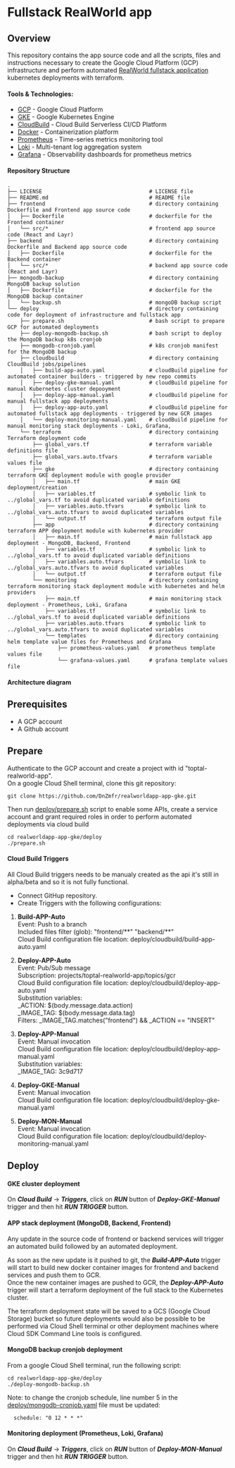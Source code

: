 # Fullstack RealWorld app

## Overview

This repository contains the app source code and all the scripts, files and instructions necessary to create the Google Cloud Platform (GCP) infrastructure and perform automated [RealWorld fullstack application](https://github.com/layrjs/react-layr-realworld-example-app) kubernetes deployments with terraform. 

#### Tools & Technologies:
* [GCP](https://cloud.google.com/) - Google Cloud Platform
* [GKE](https://cloud.google.com/kubernetes-engine/) - Google Kubernetes Engine
* [CloudBuild](https://cloud.google.com/build) - Cloud Build Serverless CI/CD Platform
* [Docker](https://www.docker.com/) - Containerization platform
* [Prometheus](https://prometheus.io/) - Time-series metrics monitoring tool
* [Loki](https://grafana.com/oss/loki/) - Multi-tenant log aggregation system
* [Grafana](https://grafana.com/) - Observability dashboards for prometheus metrics

#### Repository Structure

```
.
├── LICENSE                                  # LICENSE file
├── README.md                                # README file
├── frontend                                 # directory containing Dockerfile and Frontend app source code 
│   ├── Dockerfile                           # dockerfile for the Frontend container
│   └── src/*                                # frontend app source code (React and Layr)
├── backend                                  # directory containing Dockerfile and Backend app source code 
│   ├── Dockerfile                           # dockerfile for the Backend container
│   └── src/*                                # backend app source code (React and Layr)
├── mongodb-backup                           # directory containing MongoDB backup solution
│   ├── Dockerfile                           # dockerfile for the MongoDB backup container
│   └── backup.sh                            # mongoDB backup script
└── deploy                                   # directory containing code for deployment of infrastructure and fullstack app
    ├── prepare.sh                           # bash script to prepare GCP for automated deployments
    ├── deploy-mongodb-backup.sh             # bash script to deploy the MongoDB backup k8s cronjob
    ├── mongodb-cronjob.yaml                 # k8s cronjob manifest for the MongoDB backup
    ├── cloudbuild                           # directory containing CloudBuild jobs/pipelines
    │   ├── build-app-auto.yaml              # cloudBuild pipeline for automated container builders - triggered by new repo commits
    │   ├── deploy-gke-manual.yaml           # cloudBuild pipeline for manual Kubernetes cluster depooyment
    │   ├── deploy-app-manual.yaml           # cloudBuild pipeline for manual fullstack app deployments
    │   ├── deploy-app-auto.yaml             # cloudBuild pipeline for automated fullstack app deployments - triggered by new GCR images 
    │   └── deploy-monitoring-manual.yaml    # cloudBuild pipeline for manual monitoring stack deployments - Loki, Grafana, 
    └── terraform                            # directory containing Terraform deployment code 
        ├── global_vars.tf                   # terraform variable definitions file
        ├── global_vars.auto.tfvars          # terraform variable values file
        ├── gke                              # directory containing terraform GKE deployment module with google provider
        │   ├── main.tf                      # main GKE deployment/creation
        │   ├── variables.tf                 # symbolic link to ../global_vars.tf to avoid duplicated variable definitions
        │   ├── variables.auto.tfvars        # symbolic link to ../global_vars.auto.tfvars to avoid duplicated variables
        │   └── output.tf                    # terraform output file
        ├── app                              # directory containing terraform APP deployment module with kubernetes provider
        │   ├── main.tf                      # main fullstack app deployment - MongoDB, Backend, Frontend
        │   ├── variables.tf                 # symbolic link to ../global_vars.tf to avoid duplicated variable definitions
        │   ├── variables.auto.tfvars        # symbolic link to ../global_vars.auto.tfvars to avoid duplicated variables
        │   └── output.tf                    # terraform output file
        └── monitoring                       # directory containing terraform monitoring stack deployment module with kubernetes and helm providers
            ├── main.tf                      # main monitoring stack deployment - Prometheus, Loki, Grafana
            ├── variables.tf                 # symbolic link to ../global_vars.tf to avoid duplicated variable definitions
            ├── variables.auto.tfvars        # symbolic link to ../global_vars.auto.tfvars to avoid duplicated variables
            └── templates                    # directory containing helm template value files for Prometheus and Grafana
                ├── prometheus-values.yaml   # prometheus template values file
                └── grafana-values.yaml      # grafana template values file         
```
#### Architecture diagram

## Prerequisites

* A GCP account
* A Github account

## Prepare

Authenticate to the GCP account and create a project with id "toptal-realworld-app".  
On a google Cloud Shell terminal, clone this git repository:
```
git clone https://github.com/DnZmfr/realworldapp-app-gke.git
```
Then run [deploy/prepare.sh](deploy/prepare.sh) script to enable some APIs, create a service account and grant required roles in order to perform automated deployments via cloud build
```
cd realworldapp-app-gke/deploy
./prepare.sh
```
#### Cloud Build Triggers
All Cloud Build triggers needs to be manualy created as the api it's still in alpha/beta and so it is not fully functional.

* Connect GitHup repository.
* Create Triggers with the following configurations:

1. __Build-APP-Auto__  
Event: Push to a branch  
Included files filter (glob): "frontend/\*\*" "backend/\*\*"  
Cloud Build configuration file location: deploy/cloudbuild/build-app-auto.yaml

1. __Deploy-APP-Auto__  
Event: Pub/Sub message  
Subscription: projects/toptal-realworld-app/topics/gcr  
Cloud Build configuration file location: deploy/cloudbuild/deploy-app-auto.yaml  
Substitution variables:  
_ACTION: $(body.message.data.action)  
_IMAGE_TAG: $(body.message.data.tag)  
Filters: _IMAGE_TAG.matches("frontend") && _ACTION == "INSERT"

1. __Deploy-APP-Manual__  
Event: Manual invocation  
Cloud Build configuration file location: deploy/cloudbuild/deploy-app-manual.yaml  
Substitution variables:  
_IMAGE_TAG: 3c9d717

1. __Deploy-GKE-Manual__  
Event: Manual invocation  
Cloud Build configuration file location: deploy/cloudbuild/deploy-gke-manual.yaml

1. __Deploy-MON-Manual__  
Event: Manual invocation  
Cloud Build configuration file location: deploy/cloudbuild/deploy-monitoring-manual.yaml

## Deploy

#### GKE cluster deployment
On _**Cloud Build**_ -> _**Triggers**_, click on _**RUN**_ button of _**Deploy-GKE-Manual**_ trigger and then hit _**RUN TRIGGER**_ button.

#### APP stack deployment (MongoDB, Backend, Frontend)
Any update in the source code of frontend or backend services  will trigger an automated build followed by an automated deployment. 

As soon as the new update is it pushed to git, the _**Build-APP-Auto**_ trigger will start to build new docker container images for frontend and backend services and push them to GCR.  
Once the new container images are pushed to GCR, the _**Deploy-APP-Auto**_ trigger will start a terraform deployment of the full stack to the Kubernetes cluster. 

The terraform deployment state will be saved to a GCS (Google Cloud Storage) bucket so future deployments would also be possible to be performed via Cloud Shell terminal or other deployment machines where Cloud SDK Command Line tools is configured.

#### MongoDB backup cronjob deployment
From a google Cloud Shell terminal, run the following script:
```
cd realworldapp-app-gke/deploy
./deploy-mongodb-backup.sh
```

Note: to change the cronjob schedule, line number 5 in the [deploy/mongodb-cronjob.yaml](deploy/mongodb-cronjob.yaml) file must be updated:
```
  schedule: "0 12 * * *"
```

#### Monitoring deployment (Prometheus, Loki, Grafana)
On _**Cloud Build**_ -> _**Triggers**_, click on _**RUN**_ button of _**Deploy-MON-Manual**_ trigger and then hit _**RUN TRIGGER**_ button.
